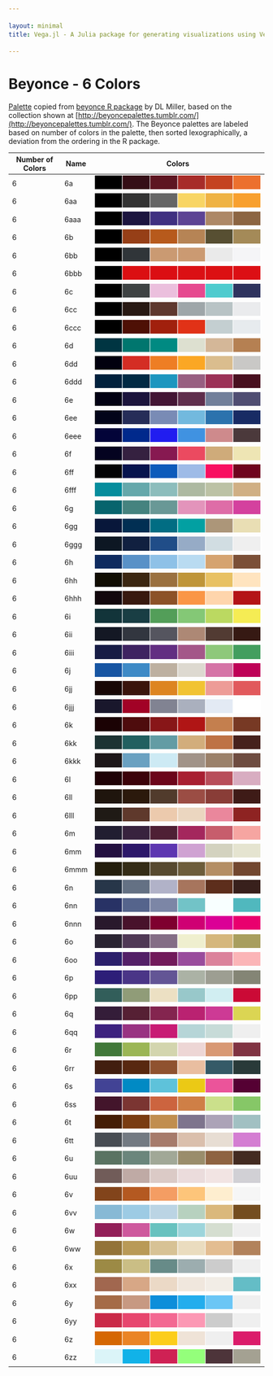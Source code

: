 ```yaml
---

layout: minimal
title: Vega.jl - A Julia package for generating visualizations using Vega

---
```


# Beyonce - 6 Colors

[Palette](https://gist.github.com/dill/fb75131e618c52564fc9) copied from [beyonce R package](https://github.com/dill/beyonce) by DL Miller, based on the collection shown at [http://beyoncepalettes.tumblr.com/](http://beyoncepalettes.tumblr.com/). The Beyonce palettes are labeled based on number of colors in the palette, then sorted lexographically, a deviation from the ordering in the R package.

|Number of Colors | Name  | Colors|
|---|---|---|
|6|6a|![](images/beyonce/6/6a.png)|
|6|6aa|![](images/beyonce/6/6aa.png)|
|6|6aaa|![](images/beyonce/6/6aaa.png)|
|6|6b|![](images/beyonce/6/6b.png)|
|6|6bb|![](images/beyonce/6/6bb.png)|
|6|6bbb|![](images/beyonce/6/6bbb.png)|
|6|6c|![](images/beyonce/6/6c.png)|
|6|6cc|![](images/beyonce/6/6cc.png)|
|6|6ccc|![](images/beyonce/6/6ccc.png)|
|6|6d|![](images/beyonce/6/6d.png)|
|6|6dd|![](images/beyonce/6/6dd.png)|
|6|6ddd|![](images/beyonce/6/6ddd.png)|
|6|6e|![](images/beyonce/6/6e.png)|
|6|6ee|![](images/beyonce/6/6ee.png)|
|6|6eee|![](images/beyonce/6/6eee.png)|
|6|6f|![](images/beyonce/6/6f.png)|
|6|6ff|![](images/beyonce/6/6ff.png)|
|6|6fff|![](images/beyonce/6/6fff.png)|
|6|6g|![](images/beyonce/6/6g.png)|
|6|6gg|![](images/beyonce/6/6gg.png)|
|6|6ggg|![](images/beyonce/6/6ggg.png)|
|6|6h|![](images/beyonce/6/6h.png)|
|6|6hh|![](images/beyonce/6/6hh.png)|
|6|6hhh|![](images/beyonce/6/6hhh.png)|
|6|6i|![](images/beyonce/6/6i.png)|
|6|6ii|![](images/beyonce/6/6ii.png)|
|6|6iii|![](images/beyonce/6/6iii.png)|
|6|6j|![](images/beyonce/6/6j.png)|
|6|6jj|![](images/beyonce/6/6jj.png)|
|6|6jjj|![](images/beyonce/6/6jjj.png)|
|6|6k|![](images/beyonce/6/6k.png)|
|6|6kk|![](images/beyonce/6/6kk.png)|
|6|6kkk|![](images/beyonce/6/6kkk.png)|
|6|6l|![](images/beyonce/6/6l.png)|
|6|6ll|![](images/beyonce/6/6ll.png)|
|6|6lll|![](images/beyonce/6/6lll.png)|
|6|6m|![](images/beyonce/6/6m.png)|
|6|6mm|![](images/beyonce/6/6mm.png)|
|6|6mmm|![](images/beyonce/6/6mmm.png)|
|6|6n|![](images/beyonce/6/6n.png)|
|6|6nn|![](images/beyonce/6/6nn.png)|
|6|6nnn|![](images/beyonce/6/6nnn.png)|
|6|6o|![](images/beyonce/6/6o.png)|
|6|6oo|![](images/beyonce/6/6oo.png)|
|6|6p|![](images/beyonce/6/6p.png)|
|6|6pp|![](images/beyonce/6/6pp.png)|
|6|6q|![](images/beyonce/6/6q.png)|
|6|6qq|![](images/beyonce/6/6qq.png)|
|6|6r|![](images/beyonce/6/6r.png)|
|6|6rr|![](images/beyonce/6/6rr.png)|
|6|6s|![](images/beyonce/6/6s.png)|
|6|6ss|![](images/beyonce/6/6ss.png)|
|6|6t|![](images/beyonce/6/6t.png)|
|6|6tt|![](images/beyonce/6/6tt.png)|
|6|6u|![](images/beyonce/6/6u.png)|
|6|6uu|![](images/beyonce/6/6uu.png)|
|6|6v|![](images/beyonce/6/6v.png)|
|6|6vv|![](images/beyonce/6/6vv.png)|
|6|6w|![](images/beyonce/6/6w.png)|
|6|6ww|![](images/beyonce/6/6ww.png)|
|6|6x|![](images/beyonce/6/6x.png)|
|6|6xx|![](images/beyonce/6/6xx.png)|
|6|6y|![](images/beyonce/6/6y.png)|
|6|6yy|![](images/beyonce/6/6yy.png)|
|6|6z|![](images/beyonce/6/6z.png)|
|6|6zz|![](images/beyonce/6/6zz.png)|